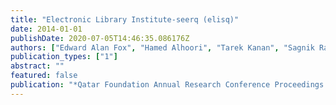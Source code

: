 ```yaml
---
title: "Electronic Library Institute-seerq (elisq)"
date: 2014-01-01
publishDate: 2020-07-05T14:46:35.086176Z
authors: ["Edward Alan Fox", "Hamed Alhoori", "Tarek Kanan", "Sagnik Raychoudhury", "Mohammed Samaka", "Richard Furuta", "Lee Giles", "Krishna Roychowdhury", "Sumaya Al-maadeed", "John Impagliazzo", " others"]
publication_types: ["1"]
abstract: ""
featured: false
publication: "*Qatar Foundation Annual Research Conference Proceedings Volume 2014 Issue 1*"
---
```


